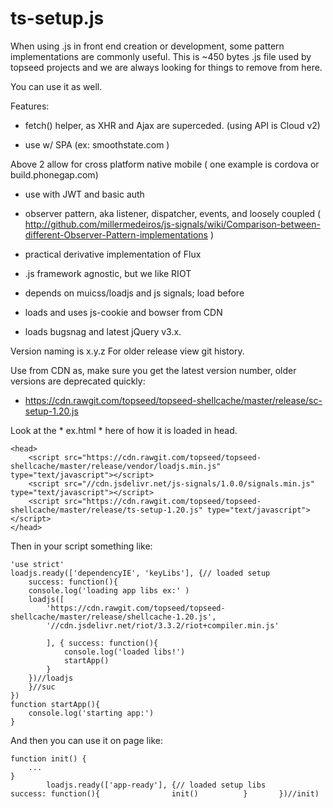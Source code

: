 # ts-setup.js

When using .js in front end creation or development, some pattern implementations are commonly useful. This is ~450 bytes .js file used by topseed projects and we are always looking for things to remove from here. 

You can use it as well.

Features:

- fetch() helper, as XHR and Ajax are superceded. (using API is Cloud v2)

- use w/ SPA (ex: smoothstate.com )

Above 2 allow for cross platform native mobile ( one example is cordova or build.phonegap.com)

- use with JWT and basic auth

- observer pattern, aka listener, dispatcher, events, and loosely coupled ( http://github.com/millermedeiros/js-signals/wiki/Comparison-between-different-Observer-Pattern-implementations )

- practical derivative implementation of Flux

- .js framework agnostic, but we like RIOT

- depends on muicss/loadjs and js signals; load before

- loads and uses js-cookie and bowser from CDN

- loads bugsnag and latest jQuery v3.x.

Version naming is x.y.z
For older release view git history.

Use from CDN as, make sure you get the latest version number, older versions are deprecated quickly:
- <https://cdn.rawgit.com/topseed/topseed-shellcache/master/release/sc-setup-1.20.js>

Look at the * ex.html * here of how it is loaded in head.

	<head>
		<script src="https://cdn.rawgit.com/topseed/topseed-shellcache/master/release/vendor/loadjs.min.js" type="text/javascript"></script>
		<script src="//cdn.jsdelivr.net/js-signals/1.0.0/signals.min.js" type="text/javascript"></script>
		<script src="https://cdn.rawgit.com/topseed/topseed-shellcache/master/release/ts-setup-1.20.js" type="text/javascript"></script>
	</head>

Then in your script something like:

	'use strict'
	loadjs.ready(['dependencyIE', 'keyLibs'], {// loaded setup
		success: function(){
		console.log('loading app libs ex:' )
		loadjs([
			'https://cdn.rawgit.com/topseed/topseed-shellcache/master/release/shellcache-1.20.js',
			'//cdn.jsdelivr.net/riot/3.3.2/riot+compiler.min.js'

			], { success: function(){
				console.log('loaded libs!')
				startApp()
			}
		})//loadjs
		}//suc
	})
	function startApp(){
		console.log('starting app:')
	}

And then you can use it on page like:

	function init() {
		...
	}
			loadjs.ready(['app-ready'], {// loaded setup libs 			success: function(){ 				init() 			} 		})//init)

